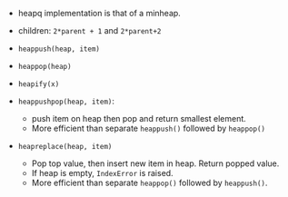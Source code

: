 - heapq implementation is that of a minheap.
- children: `2*parent + 1` and `2*parent+2`

- `heappush(heap, item)`
- `heappop(heap)`
- `heapify(x)`
- `heappushpop(heap, item)`:
    - push item on heap then pop and return smallest element.
    - More efficient than separate `heappush()` followed by `heappop()`

- `heapreplace(heap, item)`
    - Pop top value, then insert new item in heap. Return popped value.
    - If heap is empty, `IndexError` is raised.
    - More efficient than separate `heappop()` followed by `heappush()`.
